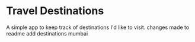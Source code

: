 # Travel Destinations

A simple app to keep track of destinations I'd like to visit.
changes made to readme
add destinations mumbai